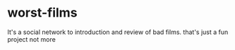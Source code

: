 # worst-films
It's a social network to introduction and review of bad films. that's just a fun project not more
